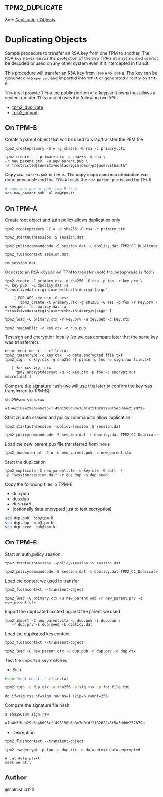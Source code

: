 ## TPM2_DUPLICATE


See: [Duplicating-Objects](https://github.com/tpm2-software/tpm2-tools/wiki/Duplicating-Objects)


# Duplicating Objects

Sample procedure to transfer an RSA key from one TPM to another. The RSA key
never leaves the protection of the two TPMs at anytime and cannot be decoded or
used on any other system even if it intercepted in transit.


This procedure will transfer an RSA key from `TPM-A` to `TPM-B`.  The key can be
generated via `openssl` and imported into `TPM-A` or generated directly on
`TPM-A`.

`TPM-B` will provide `TPM-A` the public portion of a keypair it owns that allows
a sealed transfer.  This tutorial uses the following two APIs

* [tpm2_duplicate](https://github.com/tpm2-software/tpm2-tools/blob/master/man/tpm2_duplicate.1.md)
* [tpm2_import](https://github.com/tpm2-software/tpm2-tools/blob/master/man/tpm2_import.1.md)


## On TPM-B

Create a parent object that will be used to wrap/transfer the PEM file
```
tpm2_createprimary -C o -g sha256 -G rsa -c primary.ctx

tpm2_create  -C primary.ctx -g sha256 -G rsa \
-r new_parent.prv  -u new_parent.pub \
-a "restricted|sensitivedataorigin|decrypt|userwithauth"

```

Copy `new_parent.pub` to `TPM-A`.  The copy steps assumes attestation was done
previously and that `TPM-A` trusts the `new_parent.pub` issued by `TPM-B`

```bash
# copy new_parent.pub from B to A
scp new_parent.pub  alice@tpm-A:
```

## On TPM-A


Create root object and auth policy allows duplication only

```
tpm2_createprimary -C o -g sha256 -G rsa -c primary.ctx

tpm2_startauthsession -S session.dat

tpm2_policycommandcode -S session.dat -L dpolicy.dat TPM2_CC_Duplicate

tpm2_flushcontext session.dat

rm session.dat
```

Generate an RSA keypair on TPM to transfer  (note the passphrase is 'foo')

```
tpm2_create -C primary.ctx -g sha256 -G rsa -p foo -r key.prv \
-u key.pub  -L dpolicy.dat -a "sensitivedataorigin|userwithauth|decrypt|sign"
  
    [ FOR AES key use -G aes:
       tpm2_create -C primary.ctx -g sha256 -G aes -p foo -r key.prv -u key.pub  -L dpolicy.dat -a "sensitivedataorigin|userwithauth|decrypt|sign" ]

tpm2_load -C primary.ctx -r key.prv -u key.pub -c key.ctx

tpm2_readpublic -c key.ctx -o dup.pub
````

Test sign and encryption locally (so we can compare later that the same key was transferred).

```
echo "meet me at.." >file.txt
tpm2_rsaencrypt -c key.ctx  -o data.encrypted file.txt
tpm2_sign -c key.ctx -g sha256 -f plain -p foo -o sign.raw file.txt

   [ for AES key, use
     tpm2_encryptdecrypt -Q -c key.ctx -p foo -o encrypt.out secret.dat ]
```

Compare the signature hash (we will use this later to confirm the key was transferred to TPM-B):

```
sha256sum sign.raw

a1b4e3fbaa29e6e46d95cff498150b6b8e7d9fd21182622e8f5a3ddde257879e
```

Start an auth session and policy command to allow duplication
```
tpm2_startauthsession --policy-session -S session.dat

tpm2_policycommandcode -S session.dat -L dpolicy.dat TPM2_CC_Duplicate
```

Load the new_parent.pub file transferred from `TPM-B`
```
tpm2_loadexternal -C o -u new_parent.pub -c new_parent.ctx
```

Start the duplication
```
tpm2_duplicate -C new_parent.ctx -c key.ctx -G null  \
-p "session:session.dat" -r dup.dup -s dup.seed
```

Copy the following files to TPM-B:
* dup.pub
* dup.dup
* dup.seed
* (optionally data.encrypted just to test decryption)

```bash
scp dup.pub  bob@tpm-b:
scp dup.dup  bob@tpm-b:
scp dup.seed  bob@tpm-b:
```
## On TPM-B

Start an auth,policy session
```
tpm2_startauthsession --policy-session -S session.dat

tpm2_policycommandcode -S session.dat -L dpolicy.dat TPM2_CC_Duplicate
```

Load the context we used to transfer
```
tpm2_flushcontext --transient-object

tpm2_load -C primary.ctx -u new_parent.pub -r new_parent.prv -c new_parent.ctx
```

Import the duplicated context against the parent we used

```
tpm2_import -C new_parent.ctx -u dup.pub -i dup.dup \
   -r dup.prv -s dup.seed -L dpolicy.dat
```

Load the duplicated key context 
```
tpm2_flushcontext --transient-object

tpm2_load -C new_parent.ctx -u dup.pub -r dup.prv -c dup.ctx
```

Test the imported key matches

* Sign

```bash
echo "meet me at.." >file.txt

tpm2_sign -c dup.ctx -g sha256 -o sig.rss -p foo file.txt

dd if=sig.rss of=sign.raw bs=1 skip=6 count=256
```

Compare the signature file hash:

```bash
$ sha256sum sign.raw

a1b4e3fbaa29e6e46d95cff498150b6b8e7d9fd21182622e8f5a3ddde257879e
```

* Decryption

```
tpm2_flushcontext --transient-object

tpm2_rsadecrypt -p foo -c dup.ctx -o data.ptext data.encrypted

# cat data.ptext 
meet me at..
```

## Author
@salrashid123
